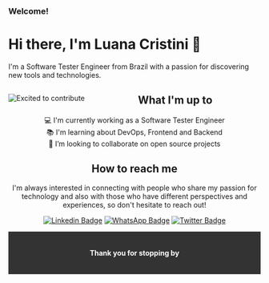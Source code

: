### Welcome!

# Hi there, I'm Luana Cristini 👋

I'm a Software Tester Engineer from Brazil with a passion for discovering new tools and technologies.

<div style="text-align:center">
<img src="https://media.giphy.com/media/vWst8QUOKAot6MHEZe/giphy.gif" alt="Excited to contribute" style="float:left; margin-right:10px;">

## What I'm up to

💻 I'm currently working as a Software Tester Engineer <br>
📚 I'm learning about DevOps, Frontend and Backend <br>
👯 I’m looking to collaborate on open source projects <br>

## How to reach me

I'm always interested in connecting with people who share my passion for technology and also with those who have different perspectives and experiences, so don't hesitate to reach out! 
<br>

[![Linkedin Badge](	https://img.shields.io/badge/LinkedIn-0077B5?style=for-the-badge&logo=linkedin&logoColor=white&link=https://www.linkedin.com/in/luanacristini/)](https://www.linkedin.com/in/luanacristini/)
[![WhatsApp Badge](	https://img.shields.io/badge/WhatsApp-25D366?style=for-the-badge&logo=whatsapp&logoColor=white&link=https://api.whatsapp.com/send?phone=5547988835413)](https://api.whatsapp.com/send?phone=5547988835413)
[![Twitter Badge](https://img.shields.io/badge/Twitter-1DA1F2?style=for-the-badge&logo=twitter&logoColor=white&link=https://twitter.com/whothefisluana)](https://twitter.com/whothefisluana)
<br>

<div style="background-color: #333; color: #fff; padding: 20px;">
  <p style="text-align: center; font-size: 14px;"><strong>Thank you for stopping by</strong></p>
</div>
